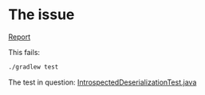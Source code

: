 # The issue

[Report](https://github.com/micronaut-projects/micronaut-core/issues/4984)

This fails:

```bash
./gradlew test
```

The test in question: [IntrospectedDeserializationTest.java](./src/test/java/com/example/IntrospectedDeserializationTest.java)
